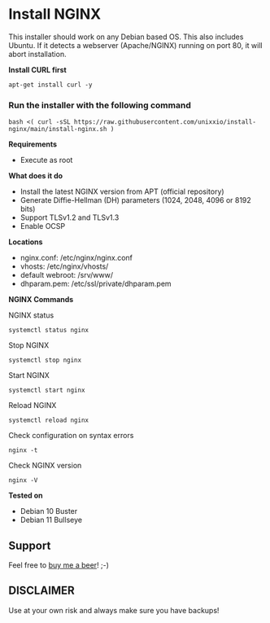 # Install NGINX

This installer should work on any Debian based OS. This also includes Ubuntu. If it detects a webserver (Apache/NGINX) running on port 80, it will abort installation.

**Install CURL first**
```
apt-get install curl -y
```

### Run the installer with the following command
```
bash <( curl -sSL https://raw.githubusercontent.com/unixxio/install-nginx/main/install-nginx.sh )
```

**Requirements**
* Execute as root

**What does it do**
* Install the latest NGINX version from APT (official repository)
* Generate Diffie-Hellman (DH) parameters (1024, 2048, 4096 or 8192 bits)
* Support TLSv1.2 and TLSv1.3
* Enable OCSP

**Locations**
* nginx.conf: /etc/nginx/nginx.conf
* vhosts: /etc/nginx/vhosts/
* default webroot: /srv/www/
* dhparam.pem: /etc/ssl/private/dhparam.pem

**NGINX Commands**

NGINX status
```
systemctl status nginx
```
Stop NGINX
```
systemctl stop nginx
```
Start NGINX
```
systemctl start nginx
```
Reload NGINX
```
systemctl reload nginx
```
Check configuration on syntax errors
```
nginx -t
```
Check NGINX version
```
nginx -V
```

**Tested on**
* Debian 10 Buster
* Debian 11 Bullseye

## Support
Feel free to [buy me a beer](https://paypal.me/sonnymeijer)! ;-)

## DISCLAIMER
Use at your own risk and always make sure you have backups!
